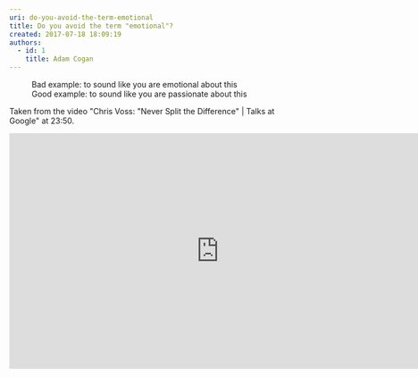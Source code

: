 ```yaml
---
uri: do-you-avoid-the-term-emotional
title: Do you avoid the term "emotional"?
created: 2017-07-18 18:09:19
authors:
  - id: 1
    title: Adam Cogan
---
```





<span class='intro'> <dd class="ssw15-rteElement-FigureBad">Bad example&#58; to&#160;sound&#160;like you are emotional about this​<br></dd><div><dd class="ssw15-rteElement-FigureGood">Good example&#58; to&#160;sound&#160;like you are passionate about this​​​​<br></dd></div> </span>

<p>Taken from the video &quot;Chris Voss&#58; &quot;Never Split the Difference&quot; | Talks at Google&quot; at 23&#58;50.<br></p><div class="ms-rtestate-read ms-rte-embedcode ms-rte-embedil ms-rtestate-notify"><iframe width="750" height="422" src="https&#58;//www.youtube.com/embed/guZa7mQV1l0" frameborder="0"></iframe>&#160;</div><p>​<br><br></p>


